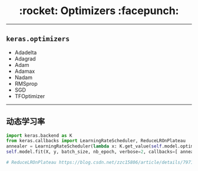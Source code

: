 <h1 align = "center">:rocket: Optimizers :facepunch:</h1>

---
## `keras.optimizers`
- Adadelta
- Adagrad
- Adam
- Adamax
- Nadam
- RMSprop
- SGD
- TFOptimizer

---
## 动态学习率
```python
import keras.backend as K
from keras.callbacks import LearningRateScheduler, ReduceLROnPlateau
annealer = LearningRateScheduler(lambda x: K.get_value(self.model.optimizer.lr) * 0.9 ** x)
self.model.fit(X, y, batch_size, nb_epoch, verbose=2, callbacks=[ annealer], validation_split=0.2)

# ReduceLROnPlateau https://blog.csdn.net/zzc15806/article/details/79711114
```

